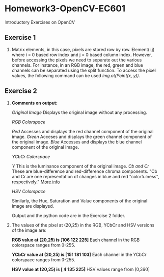 # Homework3-OpenCV-EC601
Introductory Exercises on OpenCV

## Exercise 1
1. Matrix elements, in this case, pixels are stored row by row. Element(i,j) where i = 0 based row index and j = 0 based column index. However, before accessing the pixels we need to separate out the various channels. For instance, in an RGB image, the red, green and blue channels can be separated using the split function. To access the pixel values, the following command can be used *img.at<uchar>(Point(x, y))*.

## Exercise 2
1. **Comments on output:** 

   *Original Image* Displays the original image without any processing.
   
   *RGB Colorspace*
   
   *Red* Accesses and displays the red channel component of the original image.
   *Green* Acceses and displays the green channel component of the original image.
   *Blue* Accesses and displays the blue channel component of the original image.
   
   *YCbCr Colorspace*
   
   *Y* This is the luminance component of the original image. 
   *Cb and Cr* These are blue-difference and red-difference chroma components. "Cb and Cr are one representation of changes in     blue and red "colorfulness", respectively."
   [More info](https://stackoverflow.com/questions/17369660/what-do-blue-difference-and-red-difference-chroma-components-mean-in-ycbcr-color)
   
   *HSV Colorspace* 
   
   Similarly, the Hue, Saturation and Value components of the original image are displayed.
   
   Output and the python code are in the Exercise 2 folder.
   

2. The values of the pixel at (20,25) in the RGB, YCbCr and HSV versions of the image are:

    **RGB value at (20,25) is  [106 122 225]**
    Each channel in the RGB colorspace ranges from 0-255.
  
    **YCbCr value at (20,25) is  [151 181 103]**
    Each channel in the YCbCr colorspace ranges from 0-255.
  
    **HSV value at (20,25) is  [  4 135 225]**
    HSV values range from [0,360] 
    
  
  
   
   
